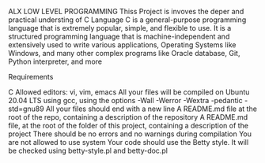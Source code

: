 ALX LOW LEVEL PROGRAMMING
Thiss Project is invoves the deper and practical  understing of C Language
C is a general-purpose programming language that is extremely popular, simple, and flexible to use. 
It is a structured programming language that is machine-independent and extensively used to write various applications, Operating Systems like Windows, and many other complex programs like Oracle database, Git, Python interpreter, and more 

Requirements

C
Allowed editors: vi, vim, emacs
All your files will be compiled on Ubuntu 20.04 LTS using gcc, using the options -Wall -Werror -Wextra -pedantic -std=gnu89
All your files should end with a new line
A README.md file at the root of the repo, containing a description of the repository
A README.md file, at the root of the folder of this project, containing a description of the project
There should be no errors and no warnings during compilation
You are not allowed to use system
Your code should use the Betty style. It will be checked using betty-style.pl and betty-doc.pl
